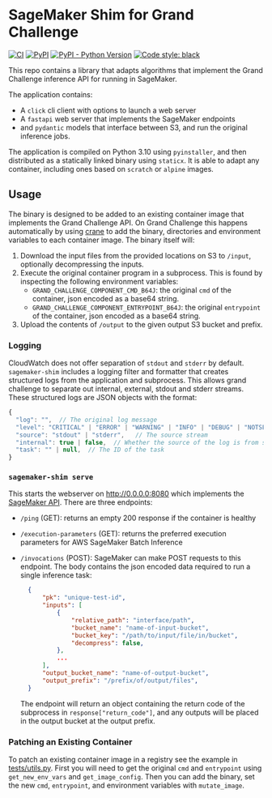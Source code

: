 # SageMaker Shim for Grand Challenge

[![CI](https://github.com/jmsmkn/sagemaker-shim/actions/workflows/ci.yml/badge.svg?branch=main)](https://github.com/jmsmkn/sagemaker-shim/actions/workflows/ci.yml?query=branch%3Amain)
[![PyPI](https://img.shields.io/pypi/v/sagemaker-shim)](https://pypi.org/project/sagemaker-shim/)
[![PyPI - Python Version](https://img.shields.io/pypi/pyversions/sagemaker-shim)](https://pypi.org/project/sagemaker-shim/)
[![Code style: black](https://img.shields.io/badge/code%20style-black-000000.svg)](https://github.com/psf/black)

This repo contains a library that adapts algorithms that implement the Grand Challenge inference API for running in SageMaker.

The application contains:

- A `click` cli client with options to launch a web server
- A `fastapi` web server that implements the SageMaker endpoints
- and `pydantic` models that interface between S3, and run the original inference jobs.

The application is compiled on Python 3.10 using `pyinstaller`, and then distributed as a statically linked binary using `staticx`.
It is able to adapt any container, including ones based on `scratch` or `alpine` images.

## Usage

The binary is designed to be added to an existing container image that implements the Grand Challenge API.
On Grand Challenge this happens automatically by using [crane](https://github.com/google/go-containerregistry/blob/main/cmd/crane/doc/crane_mutate.md) to add the binary, directories and environment variables to each container image.
The binary itself will:

1. Download the input files from the provided locations on S3 to `/input`, optionally decompressing the inputs.
1. Execute the original container program in a subprocess.
   This is found by inspecting the following environment variables:
    - `GRAND_CHALLENGE_COMPONENT_CMD_B64J`: the original `cmd` of the container, json encoded as a base64 string.
    - `GRAND_CHALLENGE_COMPONENT_ENTRYPOINT_B64J`: the original `entrypoint` of the container, json encoded as a base64 string.
1. Upload the contents of `/output` to the given output S3 bucket and prefix.

### Logging

CloudWatch does not offer separation of `stdout` and `stderr` by default.
`sagemaker-shim` includes a logging filter and formatter that creates structured logs from the application and subprocess.
This allows grand challenge to separate out internal, external, stdout and stderr streams.
These structured logs are JSON objects with the format:

```js
{
  "log": "",  // The original log message
  "level": "CRITICAL" | "ERROR" | "WARNING" | "INFO" | "DEBUG" | "NOTSET",  // The severity level of the log
  "source": "stdout" | "stderr",   // The source stream
  "internal": true | false,  // Whether the source of the log is from sagemaker shim or the subprocess
  "task": "" | null,  // The ID of the task
}
```

### `sagemaker-shim serve`

This starts the webserver on http://0.0.0.0:8080 which implements the [SageMaker API](https://docs.aws.amazon.com/sagemaker/latest/dg/your-algorithms-batch-code.html).
There are three endpoints:

- `/ping` (GET): returns an empty 200 response if the container is healthy
- `/execution-parameters` (GET): returns the preferred execution parameters for AWS SageMaker Batch Inference
- `/invocations` (POST): SageMaker can make POST requests to this endpoint.
  The body contains the json encoded data required to run a single inference task:

  ```json
    {
        "pk": "unique-test-id",
        "inputs": [
            {
                "relative_path": "interface/path",
                "bucket_name": "name-of-input-bucket",
                "bucket_key": "/path/to/input/file/in/bucket",
                "decompress": false,
            },
            ...
        ],
        "output_bucket_name": "name-of-output-bucket",
        "output_prefix": "/prefix/of/output/files",
    }
  ```

  The endpoint will return an object containing the return code of the subprocess in `response["return_code"]`,
  and any outputs will be placed in the output bucket at the output prefix.

### Patching an Existing Container

To patch an existing container image in a registry see the example in [tests/utils.py](tests/utils.py).
First you will need to get the original `cmd` and `entrypoint` using `get_new_env_vars` and `get_image_config`.
Then you can add the binary, set the new `cmd`, `entrypoint`, and environment variables with `mutate_image`.
